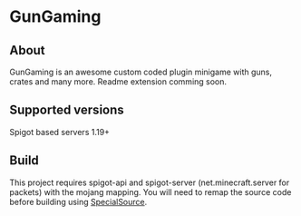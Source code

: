 # GunGaming
## About
GunGaming is an awesome custom coded plugin minigame with guns, crates and many more. Readme extension comming soon.
## Supported versions
Spigot based servers 1.19+
## Build
This project requires spigot-api and spigot-server (net.minecraft.server for packets) with the mojang mapping. You will need to remap the source code before building using [SpecialSource](https://github.com/md-5/SpecialSource/).